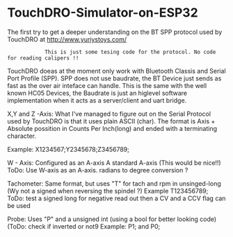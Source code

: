 # TouchDRO-Simulator-on-ESP32
The first try to get a deeper understanding on the BT SPP protocol used by TouchDRO at http://www.yuriystoys.com/

 
                This is just some tesing code for the protocol. No code for reading calipers !!


  TouchDRO doeas at the moment only work with Bluetooth Classis and Serial Port Profile (SPP).
  SPP does not use baudrate, the BT Device just sends as fast as the over air inteface can handle.
  This is the same with the well known HC05 Devices, the Baudrate is just an higlevel software 
  implementation when it acts as a server/client and uart bridge.

  X,Y and Z -Axis: 
  What I've managed to figure out on the Serial Protocol used by TouchDRO is that it uses plain ASCII (char).
  The format is Axis + Absolute possition in Counts Per Inch(long) and ended with a terminating character.
  
  Example:  X1234567;Y2345678;Z3456789;
  
  W - Axis:
  Configured as an A-axis
  A standard A-axis (This would be nice!!)
  ToDo: Use W-axis as an A-axis. radians to degree conversion ?

  Tachometer:
  Same format, but uses "T" for tach and rpm in unsinged-long (Wy not a signed when reversing the spindel ?)
  Example T123456789;
  ToDo: test a signed long for negative read out then a CV and a CCV flag can be used

  Probe:
  Uses "P" and a unsigned int (using a bool for better looking code) (ToDo: check if inverted or not9
  Example: P1; and P0;
